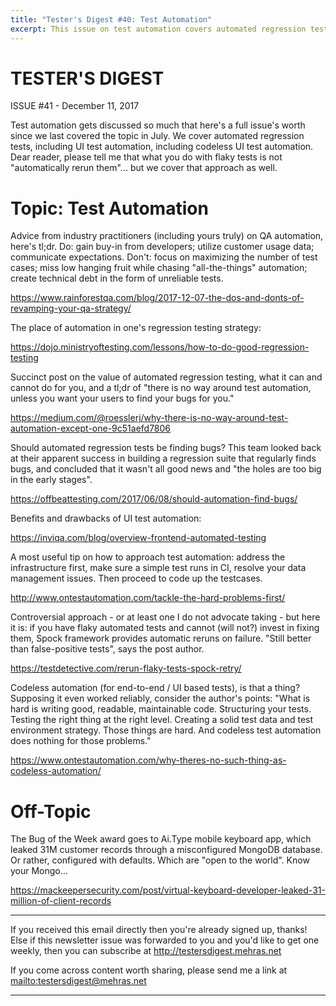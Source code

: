 ```yaml
---
title: "Tester's Digest #40: Test Automation"
excerpt: This issue on test automation covers automated regression tests, including UI test automation, including codeless UI test automation.
---
```


TESTER'S DIGEST
===============
ISSUE #41 - December 11, 2017

Test automation gets discussed so much that here's a full issue's worth since we last covered the topic in July. We cover automated regression tests, including UI test automation, including codeless UI test automation. Dear reader, please tell me that what you do with flaky tests is not "automatically rerun them"... but we cover that approach as well.

Topic: Test Automation
======================

Advice from industry practitioners (including yours truly) on QA automation, here's tl;dr. Do: gain buy-in from developers; utilize customer usage data; communicate expectations. Don't: focus on maximizing the number of test cases; miss low hanging fruit while chasing "all-the-things" automation; create technical debt in the form of unreliable tests.

<https://www.rainforestqa.com/blog/2017-12-07-the-dos-and-donts-of-revamping-your-qa-strategy/>

The place of automation in one's regression testing strategy:

<https://dojo.ministryoftesting.com/lessons/how-to-do-good-regression-testing>

Succinct post on the value of automated regression testing, what it can and cannot do for you, and a tl;dr of "there is no way around test automation, unless you want your users to find your bugs for you."

<https://medium.com/@roesslerj/why-there-is-no-way-around-test-automation-except-one-9c51aefd7806>

Should automated regression tests be finding bugs? This team looked back at their apparent success in building a regression suite that regularly finds bugs, and concluded that it wasn't all good news and "the holes are too big in the early stages".

<https://offbeattesting.com/2017/06/08/should-automation-find-bugs/>

Benefits and drawbacks of UI test automation:

<https://inviqa.com/blog/overview-frontend-automated-testing>

A most useful tip on how to approach test automation: address the infrastructure first, make sure a simple test runs in CI, resolve your data management issues. Then proceed to code up the testcases.

<http://www.ontestautomation.com/tackle-the-hard-problems-first/>

Controversial approach - or at least one I do not advocate taking - but here it is: if you have flaky automated tests and cannot (will not?) invest in fixing them, Spock framework provides automatic reruns on failure. "Still better than false-positive tests", says the post author.

<https://testdetective.com/rerun-flaky-tests-spock-retry/>

Codeless automation (for end-to-end / UI based tests), is that a thing? Supposing it even worked reliably, consider the author's points: "What is hard is writing good, readable, maintainable code. Structuring your tests. Testing the right thing at the right level. Creating a solid test data and test environment strategy. Those things are hard. And codeless test automation does nothing for those problems."

<https://www.ontestautomation.com/why-theres-no-such-thing-as-codeless-automation/>

Off-Topic
=========

The Bug of the Week award goes to Ai.Type mobile keyboard app, which leaked 31M customer records through a misconfigured MongoDB database. Or rather, configured with defaults. Which are "open to the world". Know your Mongo...

<https://mackeepersecurity.com/post/virtual-keyboard-developer-leaked-31-million-of-client-records>

---

If you received this email directly then you're already signed up, thanks! Else
if this newsletter issue was forwarded to you and you'd like to get one weekly,
then you can subscribe at <http://testersdigest.mehras.net>

If you come across content worth sharing, please send me a link at
<mailto:testersdigest@mehras.net>

---

